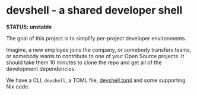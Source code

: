 # devshell - a shared developer shell

**STATUS: unstable**

The goal of this project is to simplify per-project developer environments.

Imagine, a new employee joins the company, or somebody transfers teams, or
somebody wants to contribute to one of your Open Source projects. It
should take them 10 minutes to clone the repo and get all of the development
dependencies.

We have a CLI, `devshell`, a TOML file, [devshell.toml](devshell.toml.md) and
some supporting Nix code.
